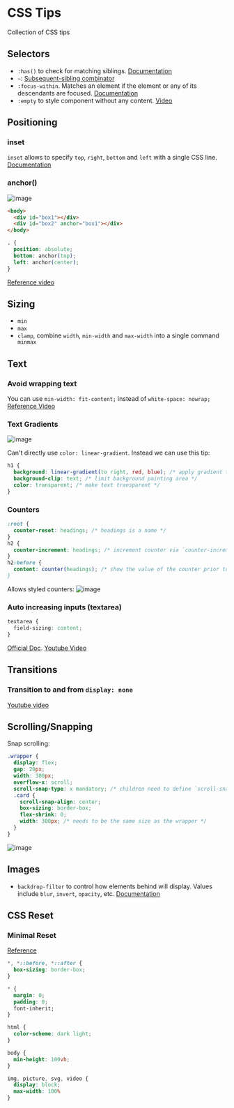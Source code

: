 # CSS Tips
Collection of CSS tips


## Selectors

- `:has()` to check for matching siblings. [Documentation](https://developer.mozilla.org/en-US/docs/Web/CSS/:has)
- `~`: [Subsequent-sibling combinator](https://developer.mozilla.org/en-US/docs/Web/CSS/Subsequent-sibling_combinator)
- `:focus-within`. Matches an element if the element or any of its descendants are focused. [Documentation](https://developer.mozilla.org/en-US/docs/Web/CSS/:focus-within)
- `:empty` to style component without any content. [Video](https://www.youtube.com/shorts/CE8hQIvTzGk)

## Positioning

### inset

`inset` allows to specify `top`, `right`, `bottom` and `left` with a single CSS line.
[Documentation](https://developer.mozilla.org/en-US/docs/Web/CSS/inset)

### anchor()

![image](https://github.com/user-attachments/assets/677b666e-4d09-4ae3-99ef-92658a4c696f)


```html
<body>
  <div id="box1"></div>
  <div id="box2" anchor="box1"></div>
</body>
```

```css
. {
  position: absolute;
  bottom: anchor(top);
  left: anchor(center);
}
```

[Reference video](https://www.youtube.com/shorts/fO0XD75u2TI)


## Sizing

- `min`
- `max`
- `clamp`, combine `width`, `min-width` and `max-width` into a single command
` minmax`

## Text

### Avoid wrapping text

You can use `min-width: fit-content;` instead of `white-space: nowrap;`
[Reference Video](https://www.youtube.com/shorts/4GR_lE1W09o)

### Text Gradients

![image](https://github.com/user-attachments/assets/22910d2e-9849-4717-a303-5aa7b6b87afd)

Can't directly use `color: linear-gradient`.
Instead we can use this tip:

```css
h1 {
  background: linear-gradient(to right, red, blue); /* apply gradient to background */
  background-clip: text; /* limit background painting area */
  color: transparent; /* make text transparent */
}
```

### Counters
```css
:root {
  counter-reset: headings; /* headings is a name */
}
h2 {
  counter-increment: headings; /* increment counter via `counter-increment` */
}
h2:before {
  content: counter(headings); /* show the value of the counter prior to the element
}
```
Allows styled counters:
![image](https://github.com/user-attachments/assets/55700097-a7da-4fb0-bf33-aea6df18dc20)

### Auto increasing inputs (textarea)

```css
textarea {
  field-sizing: content;
}
```

[Official Doc](https://developer.mozilla.org/en-US/docs/Web/CSS/field-sizing). [Youtube Video](https://youtu.be/ElELqkwzcYM?si=8Q2p-yNNJyEup3s1)

## Transitions

### Transition to and from `display: none`

[Youtube video](https://youtu.be/vmDEHAzj2XE?si=kXEVH8Xy8jIgY5Od)


## Scrolling/Snapping

Snap scrolling:

```css
.wrapper {
  display: flex;
  gap: 20px;
  width: 300px;
  overflow-x: scroll;
  scroll-snap-type: x mandatory; /* children need to define `scroll-snap-align`. Could also use `proximity` */
  .card {
    scroll-snap-align: center;
    box-sizing: border-box;
    flex-shrink: 0;
    width: 300px; /* needs to be the same size as the wrapper */
  }
}
```

![image](https://github.com/user-attachments/assets/0aa0eb26-a2f7-4efc-bc2b-1bfa1f452a6d)


## Images

- `backdrop-filter` to control how elements behind will display. Values include `blur`, `invert`, `opacity`, etc. [Documentation](https://developer.mozilla.org/en-US/docs/Web/CSS/backdrop-filter)

## CSS Reset

### Minimal Reset

[Reference](https://www.youtube.com/shorts/2lyDv0wOQuQ)

```css
*, *::before, *::after {
  box-sizing: border-box;
}

* {
  margin: 0;
  padding: 0;
  font-inherit;
}

html {
  color-scheme: dark light;
}

body {
  min-height: 100vh;
}

img, picture, svg, video {
  display: block;
  max-width: 100%
}
```
